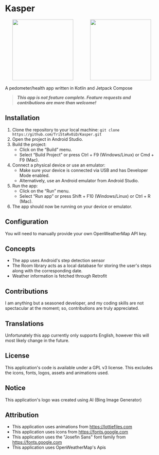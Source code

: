 # Kasper

<p align="center">
  <img width = 200 src=https://github.com/TriStaRvOiD/Kasper/assets/58824912/855804f0-d6ad-411b-a953-b82d4bbd501c>
  &nbsp;&nbsp;&nbsp;&nbsp;&nbsp;&nbsp;&nbsp;&nbsp;&nbsp;&nbsp;&nbsp;&nbsp;
  <img width=200 src=https://github.com/TriStaRvOiD/Kasper/assets/58824912/f517e2a7-8715-47b6-8472-c2f043891237)>
</p>

A pedometer/health app written in Kotlin and Jetpack Compose
> _**This app is not feature complete. Feature requests and contributions are more than welcome!**_

## Installation

1. Clone the repository to your local machine: 
```git clone https://github.com/TriStaRvOiD/Kasper.git```
2. Open the project in Android Studio.
3. Build the project:
   - Click on the “Build” menu.
   - Select “Build Project” or press Ctrl + F9 (Windows/Linux) or Cmd + F9 (Mac).
4. Connect a physical device or use an emulator:
   - Make sure your device is connected via USB and has Developer Mode enabled.
   - Alternatively, use an Android emulator from Android Studio.
5. Run the app:
   - Click on the “Run” menu.
   - Select “Run app” or press Shift + F10 (Windows/Linux) or Ctrl + R (Mac).
6. The app should now be running on your device or emulator.

## Configuration
You will need to manually provide your own OpenWeatherMap API key.

## Concepts
* The app uses Android's step detection sensor
* The Room library acts as a local database for storing the user's steps along with the corresponding date.
* Weather information is fetched through Retrofit

## Contributions
I am anything but a seasoned developer, and my coding skills are not spectacular at the moment; so, contributions are truly appreciated.

## Translations

Unfortunately this app currently only supports English, however this will most likely change in the future.

## License

This application's code is available under a GPL v3 license. This excludes the icons, fonts, logos, assets and animations used.

## Notice
This application's logo was created using AI (Bing Image Generator)

## Attribution

* This application uses animations from https://lottiefiles.com
* This application uses icons from https://fonts.google.com
* This application uses the "Josefin Sans" font family from https://fonts.google.com
* This application uses OpenWeatherMap's Apis
